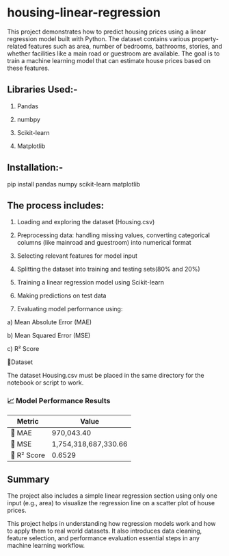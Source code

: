 # housing-linear-regression
This project demonstrates how to predict housing prices using a linear regression model built with Python. The dataset contains various property-related features such as area, number of bedrooms, bathrooms, stories, and whether facilities like a main road or guestroom are available.
The goal is to train a machine learning model that can estimate house prices based on these features.

Libraries Used:-
---------------

1.  Pandas

2.  numbpy

3.  Scikit-learn

4.  Matplotlib

Installation:-
------------

pip install pandas numpy scikit-learn matplotlib

The process includes:
------------------------------

1. Loading and exploring the dataset (Housing.csv)

2. Preprocessing data: handling missing values, converting categorical columns (like mainroad and guestroom) into numerical format

3. Selecting relevant features for model input

4. Splitting the dataset into training and testing sets(80% and 20%)

5. Training a linear regression model using Scikit-learn

6. Making predictions on test data

7. Evaluating model performance using:

a) Mean Absolute Error (MAE)

b) Mean Squared Error (MSE)

c) R² Score

📁Dataset

The dataset Housing.csv must be placed in the same directory for the notebook or script to work.

### 📈 Model Performance Results

| Metric        | Value                  |
|---------------|------------------------|
| 🔹 MAE         | 970,043.40             |
| 🔹 MSE         | 1,754,318,687,330.66   |
| 🔹 R² Score    | 0.6529                 |

Summary
---------------
The project also includes a simple linear regression section using only one input (e.g., area) to visualize the regression line on a scatter plot of house prices.

This project helps in understanding how regression models work and how to apply them to real world datasets. It also introduces data cleaning, feature selection, and performance evaluation essential steps in any machine learning workflow.
